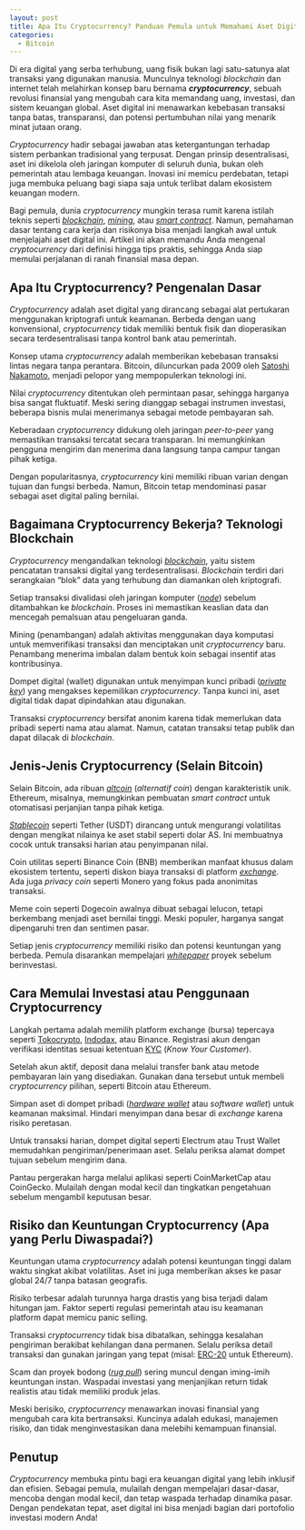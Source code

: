 ```yaml
---
layout: post
title: Apa Itu Cryptocurrency? Panduan Pemula untuk Memahami Aset Digital
categories:
  - Bitcoin
---
```


Di era digital yang serba terhubung, uang fisik bukan lagi satu-satunya alat transaksi yang digunakan manusia. Munculnya teknologi *blockchain* dan internet telah melahirkan konsep baru bernama ***cryptocurrency***, sebuah revolusi finansial yang mengubah cara kita memandang uang, investasi, dan sistem keuangan global. Aset digital ini menawarkan kebebasan transaksi tanpa batas, transparansi, dan potensi pertumbuhan nilai yang menarik minat jutaan orang.

*Cryptocurrency* hadir sebagai jawaban atas ketergantungan terhadap sistem perbankan tradisional yang terpusat. Dengan prinsip desentralisasi, aset ini dikelola oleh jaringan komputer di seluruh dunia, bukan oleh pemerintah atau lembaga keuangan. Inovasi ini memicu perdebatan, tetapi juga membuka peluang bagi siapa saja untuk terlibat dalam ekosistem keuangan modern.

Bagi pemula, dunia *cryptocurrency* mungkin terasa rumit karena istilah teknis seperti [_blockchain_](https://rojocrypto.com/blockchain), [_mining_](https://rojocrypto.com/mining), atau [_smart contract_](https://rojocrypto.com/smart-contract). Namun, pemahaman dasar tentang cara kerja dan risikonya bisa menjadi langkah awal untuk menjelajahi aset digital ini. Artikel ini akan memandu Anda mengenal *cryptocurrency* dari definisi hingga tips praktis, sehingga Anda siap memulai perjalanan di ranah finansial masa depan.

## Apa Itu Cryptocurrency? Pengenalan Dasar

*Cryptocurrency* adalah aset digital yang dirancang sebagai alat pertukaran menggunakan kriptografi untuk keamanan. Berbeda dengan uang konvensional, *cryptocurrency* tidak memiliki bentuk fisik dan dioperasikan secara terdesentralisasi tanpa kontrol bank atau pemerintah.

Konsep utama *cryptocurrency* adalah memberikan kebebasan transaksi lintas negara tanpa perantara. Bitcoin, diluncurkan pada 2009 oleh [Satoshi Nakamoto](https://rojocrypto.com/satoshi-nakamoto), menjadi pelopor yang mempopulerkan teknologi ini.

Nilai *cryptocurrency* ditentukan oleh permintaan pasar, sehingga harganya bisa sangat fluktuatif. Meski sering dianggap sebagai instrumen investasi, beberapa bisnis mulai menerimanya sebagai metode pembayaran sah.

Keberadaan *cryptocurrency* didukung oleh jaringan *peer-to-peer* yang memastikan transaksi tercatat secara transparan. Ini memungkinkan pengguna mengirim dan menerima dana langsung tanpa campur tangan pihak ketiga.

Dengan popularitasnya, *cryptocurrency* kini memiliki ribuan varian dengan tujuan dan fungsi berbeda. Namun, Bitcoin tetap mendominasi pasar sebagai aset digital paling bernilai.

## Bagaimana Cryptocurrency Bekerja? Teknologi Blockchain

*Cryptocurrency* mengandalkan teknologi [*blockchain*](https://rojocrypto.com/blockchain), yaitu sistem pencatatan transaksi digital yang terdesentralisasi. *Blockchain* terdiri dari serangkaian “blok” data yang terhubung dan diamankan oleh kriptografi.

Setiap transaksi divalidasi oleh jaringan komputer ([*node*](https://rojocrypto.com/node)) sebelum ditambahkan ke *blockchain*. Proses ini memastikan keaslian data dan mencegah pemalsuan atau pengeluaran ganda.

Mining (penambangan) adalah aktivitas menggunakan daya komputasi untuk memverifikasi transaksi dan menciptakan unit *cryptocurrency* baru. Penambang menerima imbalan dalam bentuk koin sebagai insentif atas kontribusinya.

Dompet digital (wallet) digunakan untuk menyimpan kunci pribadi ([*private key*](https://rojocrypto.com/public-key)) yang mengakses kepemilikan *cryptocurrency*. Tanpa kunci ini, aset digital tidak dapat dipindahkan atau digunakan.

Transaksi *cryptocurrency* bersifat anonim karena tidak memerlukan data pribadi seperti nama atau alamat. Namun, catatan transaksi tetap publik dan dapat dilacak di *blockchain*.

## Jenis-Jenis Cryptocurrency (Selain Bitcoin)

Selain Bitcoin, ada ribuan [*altcoin*](https://rojocrypto.com/altcoin) (*alternatif coin*) dengan karakteristik unik. Ethereum, misalnya, memungkinkan pembuatan *smart contract* untuk otomatisasi perjanjian tanpa pihak ketiga.

[*Stablecoin*](https://rojocrypto.com/stablecoin) seperti Tether (USDT) dirancang untuk mengurangi volatilitas dengan mengikat nilainya ke aset stabil seperti dolar AS. Ini membuatnya cocok untuk transaksi harian atau penyimpanan nilai.

Coin utilitas seperti Binance Coin (BNB) memberikan manfaat khusus dalam ekosistem tertentu, seperti diskon biaya transaksi di platform [*exchange*](https://rojocrypto.com/exchange). Ada juga *privacy coin* seperti Monero yang fokus pada anonimitas transaksi.

Meme coin seperti Dogecoin awalnya dibuat sebagai lelucon, tetapi berkembang menjadi aset bernilai tinggi. Meski populer, harganya sangat dipengaruhi tren dan sentimen pasar.

Setiap jenis *cryptocurrency* memiliki risiko dan potensi keuntungan yang berbeda. Pemula disarankan mempelajari [*whitepaper*](https://rojocrypto.com/white-paper) proyek sebelum berinvestasi.

## Cara Memulai Investasi atau Penggunaan Cryptocurrency

Langkah pertama adalah memilih platform exchange (bursa) tepercaya seperti [Tokocrypto](https://www.tokocrypto.com/account/signup?ref=PROFESOR), [Indodax](https://indodax.com/ref/yusyulianto/1), atau Binance. Registrasi akun dengan verifikasi identitas sesuai ketentuan [KYC](https://rojocrypto.com/KYC) (*Know Your Customer*).

Setelah akun aktif, deposit dana melalui transfer bank atau metode pembayaran lain yang disediakan. Gunakan dana tersebut untuk membeli *cryptocurrency* pilihan, seperti Bitcoin atau Ethereum.

Simpan aset di dompet pribadi ([*hardware wallet*](https://rojocrypto.com/hardware-wallet) atau *software wallet*) untuk keamanan maksimal. Hindari menyimpan dana besar di *exchange* karena risiko peretasan.

Untuk transaksi harian, dompet digital seperti Electrum atau Trust Wallet memudahkan pengiriman/penerimaan aset. Selalu periksa alamat dompet tujuan sebelum mengirim dana.

Pantau pergerakan harga melalui aplikasi seperti CoinMarketCap atau CoinGecko. Mulailah dengan modal kecil dan tingkatkan pengetahuan sebelum mengambil keputusan besar.

## Risiko dan Keuntungan Cryptocurrency (Apa yang Perlu Diwaspadai?)

Keuntungan utama *cryptocurrency* adalah potensi keuntungan tinggi dalam waktu singkat akibat volatilitas. Aset ini juga memberikan akses ke pasar global 24/7 tanpa batasan geografis.

Risiko terbesar adalah turunnya harga drastis yang bisa terjadi dalam hitungan jam. Faktor seperti regulasi pemerintah atau isu keamanan platform dapat memicu panic selling.

Transaksi *cryptocurrency* tidak bisa dibatalkan, sehingga kesalahan pengiriman berakibat kehilangan dana permanen. Selalu periksa detail transaksi dan gunakan jaringan yang tepat (misal: [ERC-20](https://rojocrypto.com/erc20) untuk Ethereum).

Scam dan proyek bodong ([*rug pull*](https://rojocrypto.com/rug-pull)) sering muncul dengan iming-imih keuntungan instan. Waspadai investasi yang menjanjikan return tidak realistis atau tidak memiliki produk jelas.

Meski berisiko, *cryptocurrency* menawarkan inovasi finansial yang mengubah cara kita bertransaksi. Kuncinya adalah edukasi, manajemen risiko, dan tidak menginvestasikan dana melebihi kemampuan finansial.

## Penutup

*Cryptocurrency* membuka pintu bagi era keuangan digital yang lebih inklusif dan efisien. Sebagai pemula, mulailah dengan mempelajari dasar-dasar, mencoba dengan modal kecil, dan tetap waspada terhadap dinamika pasar. Dengan pendekatan tepat, aset digital ini bisa menjadi bagian dari portofolio investasi modern Anda!